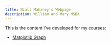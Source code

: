```yaml
---
title: Niall Mahaney's Webpage
description: William and Mary MSBA
---
```


This is the content I've developed for my courses:

- [Matplotlib Graph](/matplotgraph/index.md)
